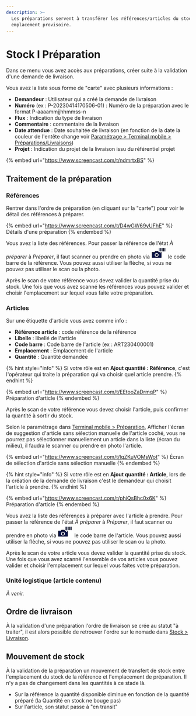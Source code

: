 ```yaml
---
description: >-
  Les préparations servent à transférer les références/articles du stock vers un
  emplacement provisoire.
---
```


# Stock I Préparation

Dans ce menu vous avez accès aux préparations, créer suite à la validation d'une demande de livraison.

Vous avez la liste sous forme de "carte" avec plusieurs informations :&#x20;

* **Demandeur** : Utilisateur qui a créé la demande de livraison
* **Numéro** (ex : P-20230414170506-01) : Numéro de la préparation avec le format P-aaaammjjhhmmss-n
* **Flux** : Indication du type de livraison
* **Commentaire** : commentaire de la livraison
* **Date attendue** : Date souhaitée de livraison (en fonction de la date la couleur de l'entête change voir [Paramétrage > Terminal mobile > Préparations/Livraisons](../../parametrages/terminal-mobile/preparation-livraison.md))
* **Projet** : Indication du projet de la livraison issu du référentiel projet

{% embed url="https://www.screencast.com/t/ndmrtxBS" %}

## Traitement de la préparation

### Références

Rentrer dans l'ordre de préparation (en cliquant sur la "carte") pour voir le détail des références à préparer.&#x20;

{% embed url="https://www.screencast.com/t/D4wGW69yUFhE" %}
Détails d'une préparation
{% endembed %}

Vous avez la liste des références. Pour passer la référence de l'état _À préparer_ à _Préparer_, il faut scanner ou prendre en photo via ![](<../../.gitbook/assets/Capture d’écran 2023-04-18 à 14.37.51.png>) le code barre de la référence. Vous pouvez aussi utiliser la flèche, si vous ne pouvez pas utiliser le scan ou la photo.

Après le scan de votre référence vous devez valider la quantité prise du stock. Une fois que vous avez scanné les références vous pouvez valider et choisir l'emplacement sur lequel vous faite votre préparation.&#x20;

### Articles

Sur une étiquette d'article vous avez comme info :&#x20;

* **Référence article** : code référence de la référence
* **Libelle** : libellé de l'article
* **Code barre** : Code barre de l'article (ex : ART230400001)&#x20;
* **Emplacement** : Emplacement de l'article&#x20;
* **Quantité** : Quantité demandée

{% hint style="info" %}
Si votre rôle est en **Ajout quantité : Référence**, c'est l'opérateur qui traite la préparation qui va choisir quel article prendre.
{% endhint %}

{% embed url="https://www.screencast.com/t/EEtooZaDrmqP" %}
Préparation d'article
{% endembed %}

Après le scan de votre référence vous devez choisir l'article, puis confirmer la quantité à sortir du stock.

Selon le paramétrage dans [Terminal mobile > Préparation](../../parametrages/terminal-mobile/preparations.md),  Afficher l'écran de suggestion d'article sans sélection manuelle de l'article coché, vous ne pourrez pas sélectionner manuellement un article dans la liste (écran du milieu), il faudra le scanner ou prendre en photo l'article.

{% embed url="https://www.screencast.com/t/lqZKuVOMsWot" %}
Écran de sélection d'article sans sélection manuelle
{% endembed %}

{% hint style="info" %}
Si votre rôle est en **Ajout quantité : Article**, lors de la création de la demande de livraison c'est le demandeur qui choisit l'article à prendre.
{% endhint %}

{% embed url="https://www.screencast.com/t/phiQsBhc0x6K" %}
Préparation d'article
{% endembed %}

Vous avez la liste des références à préparer avec l'article à prendre. Pour passer la référence de l'état _À préparer_ à _Préparer_, il faut scanner ou prendre en photo via ![](<../../.gitbook/assets/Capture d’écran 2023-04-18 à 14.37.51.png>) le code barre de l'article. Vous pouvez aussi utiliser la flèche, si vous ne pouvez pas utiliser le scan ou la photo.

Après le scan de votre article vous devez valider la quantité prise du stock. Une fois que vous avez scanné l'ensemble de vos articles vous pouvez valider et choisir l'emplacement sur lequel vous faites votre préparation.

### Unité logistique (article contenu)

_À venir._

## Ordre de livraison

À la validation d'une préparation l'ordre de livraison se crée au statut "à traiter", il est alors possible de retrouver l'ordre sur le nomade dans [Stock > Livraison](stock-i-livraison.md).

## Mouvement de stock

À la validation de la préparation un mouvement de transfert de stock entre l'emplacement du stock de la référence et l'emplacement de préparation. Il n'y a pas de changement dans les quantités à ce stade là.

* Sur la référence la quantité disponible diminue en fonction de la quantité préparé (la Quantité en stock ne bouge pas)
* Sur l'article, son statut passe à "en transit"

